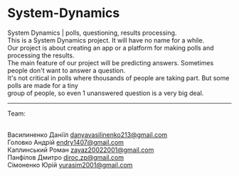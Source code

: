 # System-Dynamics
System Dynamics | polls, questioning, results processing.
<br/>This is a System Dynamics project. It will have no name for a while.
<br/>Our project is about creating an app or a platform for making polls and processing the results.
<br/>The main feature of our project will be predicting answers. Sometimes people don't want to answer a question.
<br/>It's not critical in polls where thousands of people are taking part. But some polls are made for a tiny 
<br/>group of people, so even 1 unanswered question is a very big deal.
_____________________________________________________________________________________________________________

Team:

<br/>Василиненко Даніїл danyavasilinenko213@gmail.com
<br/>Головко Андрій endry1407@gmail.com
<br/>Каплинський Роман zayaz20022001@gmail.com
<br/>Панфілов Дмитро diroc.zp@gmail.com
<br/>Сімоненко Юрій yurasim2001@gmail.com
